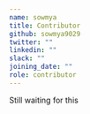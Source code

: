 ```yaml
---
name: sowmya
title: Contributor
github: sowmya9029
twitter: ""
linkedin: ""
slack: ""
joining_date: ""
role: contributor
---
```


Still waiting for this
